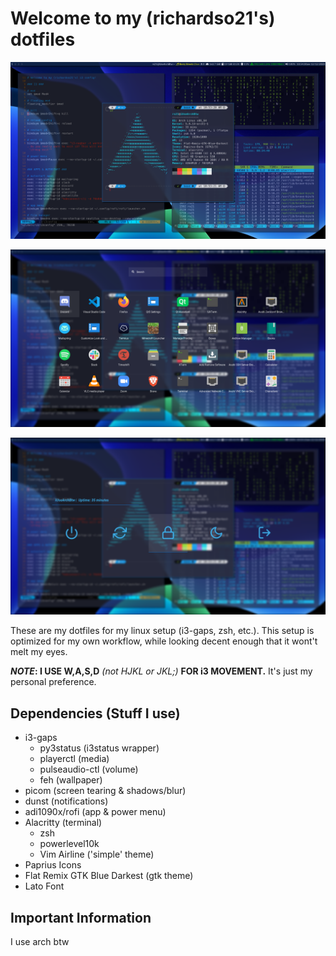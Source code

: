 # Welcome to my (richardso21's) dotfiles

![demo](/imgs/screens/demo.png)

![app menu](/imgs/screens/appmenu.png)

![power menu](/imgs/screens/power.png)

These are my dotfiles for my linux setup (i3-gaps, zsh, etc.). This setup is optimized for my own workflow, while looking decent enough that it wont't melt my eyes.

**_NOTE_: I USE W,A,S,D** _(not HJKL or JKL;)_ **FOR i3 MOVEMENT.** It's just my personal preference.

## Dependencies (Stuff I use)
 - i3-gaps
   - py3status (i3status wrapper)
   - playerctl (media)
   - pulseaudio-ctl (volume)
   - feh (wallpaper)
 - picom (screen tearing & shadows/blur)
 - dunst (notifications)
 - adi1090x/rofi (app & power menu)
 - Alacritty (terminal)
   - zsh
   - powerlevel10k
   - Vim Airline ('simple' theme)
 - Paprius Icons
 - Flat Remix GTK Blue Darkest (gtk theme)
 - Lato Font

## Important Information
I use arch btw
